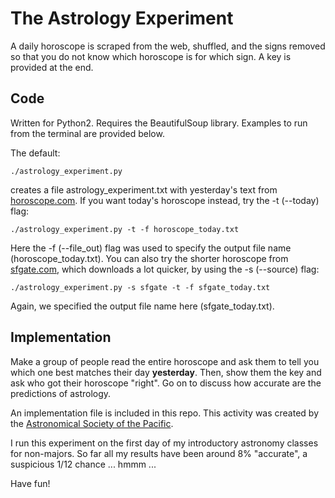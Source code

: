 # The Astrology Experiment

A daily horoscope is scraped from the web, shuffled, and the signs removed so that you do not know which horoscope is for which sign. A key is provided at the end.

## Code

Written for Python2. Requires the BeautifulSoup library. Examples to run from the terminal are provided below.

The default:

```
./astrology_experiment.py 
```

creates a file astrology_experiment.txt with yesterday's text from [horoscope.com](http://www.horoscope.com). If you want today's horoscope instead, try the -t (--today) flag:

```
./astrology_experiment.py -t -f horoscope_today.txt
```

Here the -f (--file\_out) flag was used to specify the output file name (horoscope_today.txt). You can also try the shorter horoscope from [sfgate.com](http://www.sfgate.com/horoscope), which downloads a lot quicker, by using the -s (--source) flag:

```
./astrology_experiment.py -s sfgate -t -f sfgate_today.txt
```

Again, we specified the output file name here (sfgate_today.txt).

## Implementation

Make a group of people read the entire horoscope and ask them to tell you which one best matches their day **yesterday**. Then, show them the key and ask who got their horoscope "right". Go on to discuss how accurate are the predictions of astrology.

An implementation file is included in this repo. This activity was created by the [Astronomical Society of the Pacific](http://astrosociety.org/edu/astro/act3/astrologyprint.html).

I run this experiment on the first day of my introductory astronomy classes for non-majors. So far all my results have been around 8% "accurate", a suspicious 1/12 chance ... hmmm ...

Have fun!
